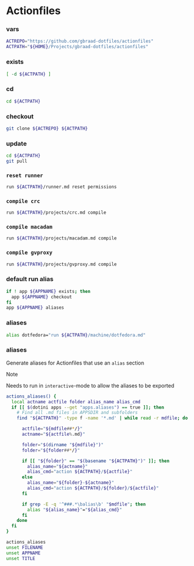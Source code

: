 # Actionfiles

### vars
```sh
ACTREPO="https://github.com/gbraad-dotfiles/actionfiles"
ACTPATH="${HOME}/Projects/gbraad-dotfiles/actionfiles"
```

### exists
```sh
[ -d ${ACTPATH} ]
```

### cd
```sh evaluate
cd ${ACTPATH}
```

### checkout
```sh
git clone ${ACTREPO} ${ACTPATH}
```

### update
```sh
cd ${ACTPATH}
git pull
```

### `reset runner`
```sh
run ${ACTPATH}/runner.md reset permissions
```

### `compile crc`
```sh
run ${ACTPATH}/projects/crc.md compile
```

### `compile macadam`
```sh
run ${ACTPATH}/projects/macadam.md compile
```

### `compile gvproxy`
```sh
run ${ACTPATH}/projects/gvproxy.md compile
```

### default run alias
```sh
if ! app ${APPNAME} exists; then
  app ${APPNAME} checkout
fi
app ${APPNAME} aliases
```

### aliases
```sh evaluate
alias dotfedora="run ${ACTPATH}/machine/dotfedora.md"
```

### aliases
Generate aliases for Actionfiles that use an `alias` section

> [!NOTE]
> Needs to run in `interactive`-mode to allow the aliases to be exported

```sh evaluate
actions_aliases() {
  local actname actfile folder alias_name alias_cmd
  if [[ $(dotini apps --get "apps.aliases") == true ]]; then
    # Find all .md files in APPSDIR and subfolders
    find "${ACTPATH}" -type f -name '*.md' | while read -r mdfile; do

      actfile="${mdfile##*/}"
      actname="${actfile%.md}"

      folder="$(dirname "${mdfile}")"
      folder="${folder##*/}"

      if [[ "${folder}" == "$(basename "${ACTPATH}")" ]]; then
        alias_name="${actname}"
        alias_cmd="action ${ACTPATH}/${actfile}"
      else
        alias_name="${folder}-${actname}"
        alias_cmd="action ${ACTPATH}/${folder}/${actfile}"
      fi

      if grep -E -q '^###.*\balias\b' "$mdfile"; then
        alias "${alias_name}"="${alias_cmd}"
      fi
    done
  fi
}

actions_aliases
unset FILENAME
unset APPNAME
unset TITLE
```
